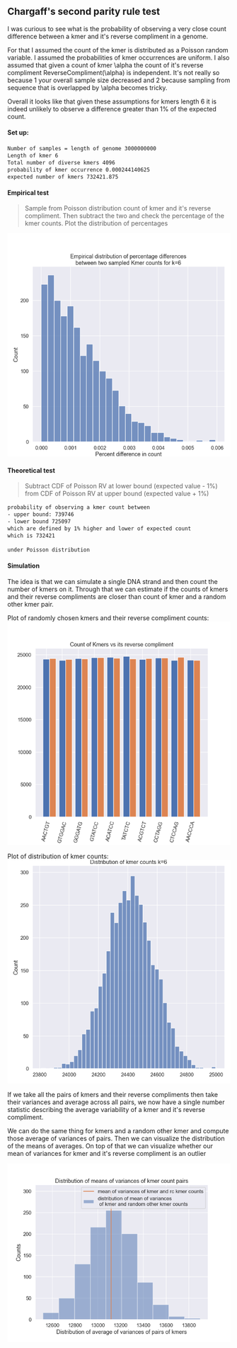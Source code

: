 ## Chargaff's second parity rule test

I was curious to see what is the probability of observing a very close count difference between a kmer and it's reverse compliment in a genome. 

For that I assumed the count of the kmer is distributed as a Poisson random variable. I assumed the probabilities of kmer occurrences are uniform. I also assumed that given a count of kmer \alpha the count of it's reverse compliment ReverseCompliment(\alpha) is independent. It's not really so because 1 your overall sample size decreased and 2 because sampling from sequence that is overlapped by \alpha becomes tricky.

Overall it looks like that given these assumptions for kmers length 6 it is indeed unlikely to observe a difference greater than 1% of the expected count. 

#### Set up:

```
Number of samples = length of genome 3000000000
Length of kmer 6
Total number of diverse kmers 4096
probability of kmer occurrence 0.000244140625
expected number of kmers 732421.875
```

#### Empirical test

> Sample from Poisson distribution count of kmer and it's reverse compliment. Then subtract the two and check the percentage of the kmer counts. Plot the distribution of percentages

![](./empirical_diff.png)

#### Theoretical test

> Subtract CDF of Poisson RV at lower bound (expected value - 1%) from CDF of Poisson RV at upper bound (expected value + 1%)

```
probability of observing a kmer count between 
- upper bound: 739746 
- lower bound 725097
which are defined by 1% higher and lower of expected count
which is 732421

under Poisson distribution
```

#### Simulation

The idea is that we can simulate a single DNA strand and then count the number of kmers on it. Through that we can estimate if the counts of kmers and their reverse compliments are closer than count of kmer and a random other kmer pair.

Plot of randomly chosen kmers and their reverse compliment counts:
![](./bar_kmer_rc_counts.png)

Plot of distribution of kmer counts:
![](./dist_kmer_counts.png)

If we take all the pairs of kmers and their reverse compliments then take their variances and average across all pairs, we now have a single number statistic describing the average variability of a kmer and it's reverse compliment.

We can do the same thing for kmers and a random other kmer and compute those average of variances of pairs. Then we can visualize the distribution of the means of averages. On top of that we can visualize whether our mean of variances for kmer and it's reverse compliment is an outlier

![](./dist_means_variances_kmer_count_pairs.png)
